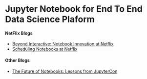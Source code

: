 # Jupyter Notebook for End To End Data Science Plaform

#### NetFlix Blogs
- [Beyond Interactive: Notebook Innovation at Netflix](https://medium.com/netflix-techblog/scheduling-notebooks-348e6c14cfd6)
- [Scheduling Notebooks at Netflix](https://medium.com/netflix-techblog/scheduling-notebooks-348e6c14cfd6)

#### Other Blogs
- [The Future of Notebooks: Lessons from JupyterCon](http://willcrichton.net/notes/lessons-from-jupytercon/)
